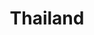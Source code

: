 ---
title: Thailand
crosslinks:
- ThailandTourism
- Bangkok
- UofT
- '5555555'
- mildlyinteresting
- nothingeverhappens
- WritingPrompts
- AdviceAnimals
- TEFL
- AlphaBay
- worldnews
- facepalm
- Watchexchange
- WTF
- keto
- ireland
- stopsmoking
- trashy
- UBC
- nyc
---